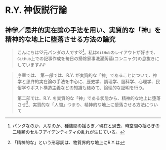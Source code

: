 # R.Y. 神仮説行論
## 神学／思弁的実在論の手法を用い、実質的な「神」を精神的な地上に堕落させる方法の論究

> こんにちは♡元パンダの人です♡[^1]。私は`GitHub`のレイアウトが好きで、`GitHub`上での記事作成を毎日の掃除家事洗濯蒟蒻(コンニャク)の息抜きにしています♪♪

> 序章では、
> 第一部では、R.Y. が実質的な「神」であることについて、神学と思弁的実在論の手法を中心に、歴史学、調理学、脳科学、心理学、民俗学やポスト構造主義などの知識も絡めて、論理的な証明を行う。
> 
> 第二部では、R.Y. を実質的な「神」である状態から、精神的な地上に堕落させ[^2]、実質的な「人間」つまり、精神的な地上に堕落させる方法について

[^1]: パンダなのか、人なのか、種族間の揺らぎ／現在と過去、時空間の揺らぎの二種類のセルフアイデンティティの乱れが生じている。
[^2]: 「精神的な」という形容詞は、物質界的な地上にR.Y.は 
